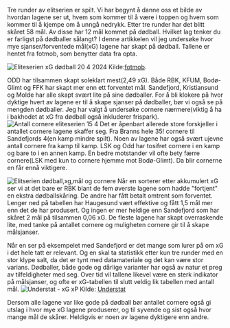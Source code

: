 Tre runder av elitserien er spilt. Vi har begynt å danne oss et bilde av hvordan lagene ser ut, hvem som kommer til å være i toppen og hvem som kommer til å kjempe om å unngå nedrykk. Etter tre runder har det blitt skåret 58 mål. Av disse har 12 mål kommet på dødball. Hvilket lag tenker du er farligst på dødballer sålangt? I denne artikkelen vil jeg undersøke hvor mye sjanser/forventede mål(xG) lagene har skapt på dødball. Tallene er hentet fra fotmob, som benytter data fra opta.  

![Eliteserien xG dødball 20 4 2024](https://github.com/n0rthface43/Ball/assets/157420543/5a80f8b4-ef9f-49d0-bd7f-7fb8eb59c4f9) Kilde:[fotmob](https://www.fotmob.com/nb/leagues/59/matches/eliteserien/by-round?round=1). 

ODD har tilsammen skapt soleklart mest(2,49 xG). Både RBK, KFUM, Bodø-Glimt og FFK har skapt mer enn ett forventet mål. Sandefjord, Kristiansund og Molde har alle skapt svært lite på sine dødballer. For å bli klokere på hvor dyktige hvert av lagene er til å skape sjanser på dødballer, bør vi også se på mengden dødballer. Jeg har valgt å undersøke cornere nærmere(viktig å ha i bakhodet at xG fra dødball også inkluderer frispark).      
![Antall cornere eliteserien 15 4](https://github.com/n0rthface43/Ball/assets/157420543/0cdc2860-5c0f-4659-9158-477722e48eaf)
Det er åpenbart allerede store forskjeller i antallet cornere lagene skaffer seg. Fra Branns hele 35! cornere til Sandefjords 4(en kamp mindre spilt). Noen av lagene har også svært ujevne antall cornere fra kamp til kamp. LSK og Odd har tosifret cornere i en kamp og bare to i en annen kamp. En bedre motstander vil ofte bety færre cornere(LSK med kun to cornere hjemme mot Bodø-Glimt). Da blir cornerne en får ennå viktigere.

![Elitserien dødball,xg,mål og cornere](https://github.com/n0rthface43/Ball/assets/157420543/12a76f24-b6c3-4cb4-a364-56f738857ff4)
Når en  sorterer etter akkumulert xG ser vi at det bare er RBK blant de fem øverste lagene som hadde "fortjent" en ekstra dødballskåring. De andre har fått betalt omtrent som forventet. Lenger ned på tabellen har Haugesund vært effektive og fått 1,5 mål mer enn det de har produsert. Og ingen er mer heldige enn Sandefjord som har skåret 2 mål på tilsammen 0,06 xG. De fleste lagene har skapt overraskende lite, med tanke på antallet cornere og muligheten cornere gir til å skape målsjanser. 

Når en ser på eksempelet med Sandefjord er det mange som lurer på om xG i det hele tatt er relevant. Og en skal ta statistikk etter kun tre runder med en stor klype salt, da det er tynt med datamateriale og det kan være stor varians. Dødballer, både gode og dårlige varianter har også av natur et preg av tilfeldigheter med seg. Over tid vil tallene likevel være en sterk indikator på målsjanser, og ofte er xG-tabellen til slutt veldig lik tabellen med antall mål. 
![Understat - xG   xP](https://github.com/n0rthface43/Ball/assets/157420543/97d1fba4-b565-4388-a3e4-0d6d970b98c0) Kilde: [Understat](https://understat.com/league/EPL)


Dersom alle lagene var like gode på dødball bør antallet cornere også gi utslag i hvor mye xG lagene produserer, og til syvende og sist også hvor mange mål de skårer. Heldigvis er noen av lagene dyktigere enn andre. 

